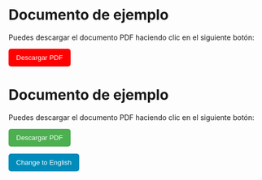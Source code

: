 # Documento de ejemplo

Puedes descargar el documento PDF haciendo clic en el siguiente botón:


<p>
  <a href="./pdf/index.pdf" download>
    <button style="padding: 10px 15px; background-color: red; color: white; border: none; border-radius: 5px; cursor: pointer;">
      Descargar PDF
    </button>
  </a>
</p>


<!DOCTYPE html>
<html lang="es">
<head>
  <meta charset="UTF-8">
  <title>Documento de ejemplo</title>
  <script>
    function cambiarIdioma() {
      const idiomaActual = document.getElementById('idioma-actual').innerText;
      if (idiomaActual === 'es') {
        document.getElementById('titulo').innerText = 'Example Document';
        document.getElementById('descripcion').innerText = 'You can download the PDF document by clicking the button below:';
        document.getElementById('boton').innerText = 'Download PDF';
        document.getElementById('idioma-actual').innerText = 'en';
        document.getElementById('cambiarIdiomaBoton').innerText = 'Cambiar a Español';
      } else {
        document.getElementById('titulo').innerText = 'Documento de ejemplo';
        document.getElementById('descripcion').innerText = 'Puedes descargar el documento PDF haciendo clic en el siguiente botón:';
        document.getElementById('boton').innerText = 'Descargar PDF';
        document.getElementById('idioma-actual').innerText = 'es';
        document.getElementById('cambiarIdiomaBoton').innerText = 'Change to English';
      }
    }
  </script>
</head>
<body>
  <h1 id="titulo">Documento de ejemplo</h1>
  <p id="descripcion">Puedes descargar el documento PDF haciendo clic en el siguiente botón:</p>

  <p>
    <a href="./pdf/index.pdf" download>
      <button id="boton" style="padding: 10px 15px; background-color: #4CAF50; color: white; border: none; border-radius: 5px; cursor: pointer;">
        Descargar PDF
      </button>
    </a>
  </p>

  <p>
    <button id="cambiarIdiomaBoton" onclick="cambiarIdioma()" style="padding: 10px 15px; background-color: #008CBA; color: white; border: none; border-radius: 5px; cursor: pointer;">
      Change to English
    </button>
  </p>
  
  <p id="idioma-actual" style="display: none;">es</p>
</body>
</html>
